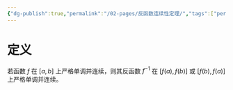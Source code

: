 ```yaml
---
{"dg-publish":true,"permalink":"/02-pages/反函数连续性定理/","tags":["personal/blog","高等数学"]}
---
```


# 定义
若函数 $\displaystyle f$ 在 $\displaystyle [a,b]$ 上严格单调并连续，则其反函数 $\displaystyle f^{-1}$ 在 $\displaystyle [f(a),f(b)]$ 或 $\displaystyle [f(b),f(a)]$ 上严格单调并连续。